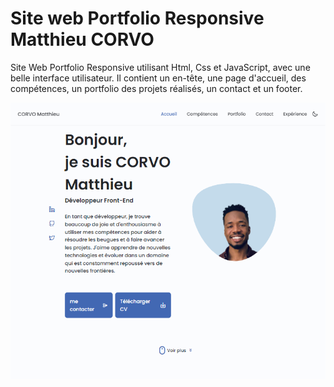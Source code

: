 # Site web Portfolio Responsive  Matthieu CORVO
Site Web Portfolio Responsive utilisant Html, Css et JavaScript, avec une belle interface utilisateur. Il contient un en-tête, une page d'accueil, des compétences,  un portfolio des projets réalisés, un contact et un footer.


 ![alt text](/preview.png)
